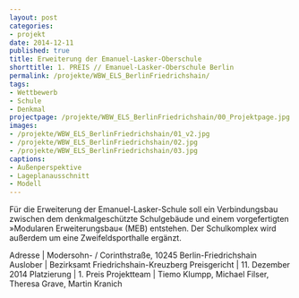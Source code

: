 ```yaml
---
layout: post
categories:
- projekt
date: 2014-12-11
published: true
title: Erweiterung der Emanuel-Lasker-Oberschule
shorttitle: 1. PREIS // Emanuel-Lasker-Oberschule Berlin
permalink: /projekte/WBW_ELS_BerlinFriedrichshain/
tags: 
- Wettbewerb
- Schule
- Denkmal
projectpage: /projekte/WBW_ELS_BerlinFriedrichshain/00_Projektpage.jpg
images:
- /projekte/WBW_ELS_BerlinFriedrichshain/01_v2.jpg
- /projekte/WBW_ELS_BerlinFriedrichshain/02.jpg
- /projekte/WBW_ELS_BerlinFriedrichshain/03.jpg
captions:
- Außenperspektive
- Lageplanausschnitt
- Modell
---
```

Für die Erweiterung der Emanuel-Lasker-Schule soll ein Verbindungsbau zwischen dem denkmalgeschützte Schulgebäude und einem vorgefertigten »Modularen Erweiterungsbau« (MEB) entstehen. Der Schulkomplex wird außerdem um eine Zweifeldsporthalle ergänzt.

Adresse						|	Modersohn- / Corinthstraße, 10245 Berlin-Friedrichshain
Auslober					|	Bezirksamt Friedrichshain-Kreuzberg
Preisgericht				|	11. Dezember 2014
Platzierung					|	1. Preis
Projektteam					|	Tiemo Klumpp, Michael Filser, Theresa Grave, Martin Kranich